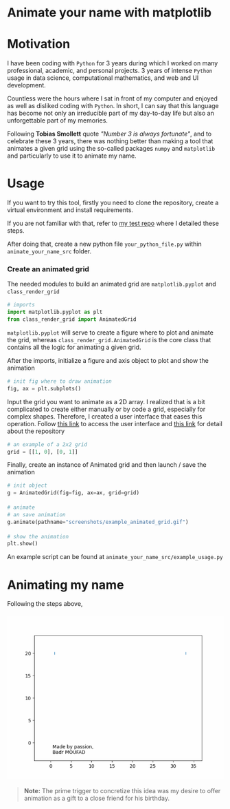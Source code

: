 # Animate your name with matplotlib

# Motivation

I have been coding with `Python` for 3 years during which I worked on many professional, academic, and personal projects. 3 years of intense `Python` usage in data science, computational mathematics, and web and UI development.

Countless were the hours where I sat in front of my computer and enjoyed as well as disliked coding with `Python`. In short, I can say that this language has become not only an irreducible part of my day-to-day life but also an unforgettable part of my memories.

Following **Tobias Smollett** quote *"Number 3 is always fortunate"*, and to celebrate these 3 years, there was nothing better than making a tool that animates a given grid using the so-called packages `numpy` and `matplotlib` and particularly to use it to animate my name.


# Usage

If you want to try this tool, firstly you need to clone the repository, create a virtual environment and install requirements. 

If you are not familiar with that, refer to [my test repo](https://github.com/Badr-MOUFAD/test-python-repo) where I detailed these steps.

After doing that, create a new python file `your_python_file.py` within `animate_your_name_src` folder.

### Create an animated grid

The needed modules to build an animated grid are `matplotlib.pyplot` and `class_render_grid`
```python
# imports
import matplotlib.pyplot as plt
from class_render_grid import AnimatedGrid
```

`matplotlib.pyplot` will serve to create a figure where to plot and animate the grid, whereas `class_render_grid.AnimatedGrid` is the core class that contains all the logic for animating a given grid.


After the imports, initialize a figure and axis object to plot and show the animation
```python
# init fig where to draw animation
fig, ax = plt.subplots()
```


Input the grid you want to animate as a 2D array.
I realized that is a bit complicated to create either manually or by code a grid, especially for complex shapes. Therefore, I created a user interface that eases this operation. Follow [this link](https://animate-your-name-dashboard.vercel.app/) to access the user interface and [this link](https://github.com/Badr-MOUFAD/animate-your-name-dashboard) for detail about the repository
```python
# an example of a 2x2 grid
grid = [[1, 0], [0, 1]]
```

Finally, create an instance of Animated grid and then launch / save the animation
```python
# init object
g = AnimatedGrid(fig=fig, ax=ax, grid=grid)

# animate
# an save animation
g.animate(pathname="screenshots/example_animated_grid.gif")

# show the animation
plt.show()
```

An example script can be found at `animate_your_name_src/example_usage.py`


# Animating my name

Following the steps above, 

<div style="display: flex; justify-content: center; margin-top: 20px; margin-bottom: 20px;">
    <img src="screenshots/animated_badr_moufad_modif.gif" />
</div>


> **Note:** The prime trigger to concretize this idea was my desire to offer animation as a gift to a close friend for his birthday.